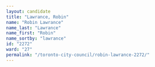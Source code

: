 ```yaml
---
layout: candidate
title: "Lawrance, Robin"
name: "Robin Lawrance"
name_last: "Lawrance"
name_first: "Robin"
name_sortby: "lawrance"
id: "2272"
ward: "27"
permalink: "/toronto-city-council/robin-lawrance-2272/"
---
```

